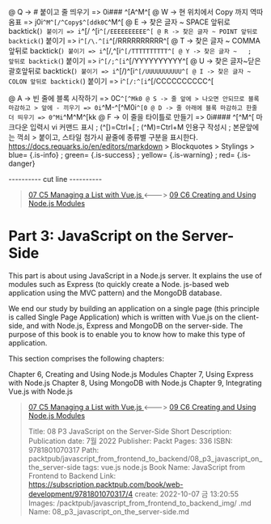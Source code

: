 
@ Q -> # 붙이고 줄 띄우기 => 0i### ^[A^M^[
@ W -> 현 위치에서 Copy 까지 역따옴표 => j0i```^M^[/^Copy$^[ddk0C```^M^[
@ E -> 찾은 글자 ~ SPACE 앞뒤로 backtick(`) 붙이기 => i`^[/ ^[i`^[/EEEEEEEEEE^[
@ R -> 찾은 글자 ~ POINT 앞뒤로 backtick(`) 붙이기 => i`^[/\.^[i`^[/RRRRRRRRRR^[
@ T -> 찾은 글자 ~ COMMA 앞뒤로 backtick(`) 붙이기 => i`^[/,^[i`^[/TTTTTTTTTT^[
@ Y -> 찾은 글자 ~   ;   앞뒤로 backtick(`) 붙이기 => i`^[/;^[i`^[/YYYYYYYYYY^[
@ U -> 찾은 글자~닫은괄호앞뒤로 backtick(`) 붙이기 => i`^[/)^[i`^[/UUUUUUUUUU^[
@ I -> 찾은 글자 ~ COLON 앞뒤로 backtick(`) 붙이기 => i`^[/:^[i`^[/CCCCCCCCCC^[

@ A -> 빈 줄에 블록 시작하기 => 0C```^[^Mk0
@ S -> 줄 앞에 > 나오면 안되므로 블록 마감하고 > 앞에 - 끼우기 => 0i```^M-^[^M0i```^[0
@ D -> 줄 아래에 블록 마감하고 한줄 더 띄우기 => 0^Mi```^M^M^[kk
@ F -> 이 줄을 타이틀로 만들기 => 0i#### ^[^M^[
    마크다운 입력시 vi 커맨드 표시 ; (^[)=Ctrl+[ ; (^M)=Ctrl+M
    인용구 작성시 ; 본문앞에는 꺽쇠 > 붙이고, 스타일 첨가시 끝줄에 종류별 구분을 표시한다.
    https://docs.requarks.io/en/editors/markdown > Blockquotes > Stylings >
    blue= {.is-info} ; green= {.is-success} ; yellow= {.is-warning} ; red= {.is-danger}

---------- cut line ----------

> [ 07 C5 Managing a List with Vue.js ](/packtpub/javascript_from_frontend_to_backend/07_c5_managing_a_list_with_vue.js) <---> [ 09 C6 Creating and Using Node.js Modules ](/packtpub/javascript_from_frontend_to_backend/09_c6_creating_and_using_node.js_modules)

# Part 3: JavaScript on the Server-Side

This part is about using JavaScript in a Node.js server. It explains the use of modules such as Express (to quickly create a Node. js-based web application using the MVC pattern) and the MongoDB database.

We end our study by building an application on a single page (this principle is called Single Page Application) which is written with Vue.js on the client-side, and with Node.js, Express and MongoDB on the server-side. The purpose of this book is to enable you to know how to make this type of application.

This section comprises the following chapters:

Chapter 6, Creating and Using Node.js Modules
Chapter 7, Using Express with Node.js
Chapter 8, Using MongoDB with Node.js
Chapter 9, Integrating Vue.js with Node.js



> [ 07 C5 Managing a List with Vue.js ](/packtpub/javascript_from_frontend_to_backend/07_c5_managing_a_list_with_vue.js) <---> [ 09 C6 Creating and Using Node.js Modules ](/packtpub/javascript_from_frontend_to_backend/09_c6_creating_and_using_node.js_modules)
>
> Title: 08 P3 JavaScript on the Server-Side
> Short Description: Publication date: 7월 2022 Publisher: Packt Pages: 336 ISBN: 9781801070317
> Path: packtpub/javascript_from_frontend_to_backend/08_p3_javascript_on_the_server-side
> tags: vue.js node.js
> Book Name: JavaScript from Frontend to Backend
> Link: https://subscription.packtpub.com/book/web-development/9781801070317/4
> create: 2022-10-07 금 13:20:55
> Images: /packtpub/javascript_from_frontend_to_backend_img/
> .md Name: 08_p3_javascript_on_the_server-side.md

